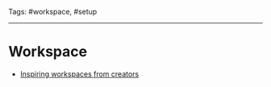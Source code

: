 Tags: #workspace, #setup

---

# Workspace

- [Inspiring workspaces from creators](https://setups.co/)